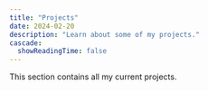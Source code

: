 ```yaml
---
title: "Projects"
date: 2024-02-20
description: "Learn about some of my projects."
cascade:
  showReadingTime: false
---
```

This section contains all my current projects.
